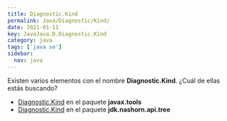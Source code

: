 ```yaml
---
title: Diagnostic.Kind
permalink: Java/Diagnostic/Kind/
date: 2021-01-11
key: JavaJava.D.Diagnostic.Kind
category: java
tags: ['java se']
sidebar: 
  nav: java
---
```


Existen varios elementos con el nombre **Diagnostic.Kind**. ¿Cuál de ellas estás buscando?
<ul>
<li><a href="/Java/Diagnostic/Kind-javax-tools/">Diagnostic.Kind</a> en el paquete <strong>javax.tools</strong></li>
<li><a href="/Java/Diagnostic/Kind-jdk-nashorn-api-tree/">Diagnostic.Kind</a> en el paquete <strong>jdk.nashorn.api.tree</strong></li>
<ul>

